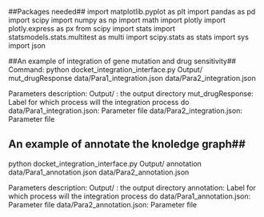 ##Packages needed##
import matplotlib.pyplot as plt
import pandas as pd
import scipy
import numpy as np
import math
import plotly
import plotly.express as px
from scipy import stats 
import statsmodels.stats.multitest as multi
import scipy.stats as stats
import sys
import json

##An example of integration of gene mutation and drug sensitivity##
Command:
python docket_integration_interface.py Output/  mut_drugResponse data/Para1_integration.json data/Para2_integration.json

Parameters description:
Output/ : the output directory
mut_drugResponse: Label for which process will the integration process do
data/Para1_integration.json: Parameter file
data/Para2_integration.json: Parameter file

## An example of annotate the knoledge graph## 
python docket_integration_interface.py Output/  annotation data/Para1_annotation.json data/Para2_annotation.json

Parameters description:
Output/ : the output directory
annotation: Label for which process will the integration process do
data/Para1_annotation.json: Parameter file 
data/Para2_annotation.json: Parameter file
